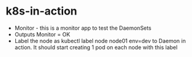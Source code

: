 # k8s-in-action

- Monitor - this is a monitor app to test the DaemonSets
- Outputs Monitor = OK
- Label the node as kubectl label node node01 env=dev to Daemon in action. It should start creating 1 pod on each node with this label
